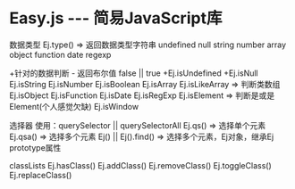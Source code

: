 # Easy.js --- 简易JavaScript库

数据类型
Ej.type() => 返回数据类型字符串 undefined null string number array object function date regexp

+针对的数据判断 - 返回布尔值 false || true
+Ej.isUndefined
+Ej.isNull
Ej.isString
Ej.isNumber
Ej.isBoolean
Ej.isArray
Ej.isLikeArray => 判断类数组
Ej.isObject
Ej.isFunction
Ej.isDate
Ej.isRegExp
Ej.isElement => 判断是或是Element(个人感觉欠缺)
Ej.isWindow


选择器
使用：querySelector || querySelectorAll
Ej.qs() => 选择单个元素
Ej.qsa() => 选择多个元素
Ej() || Ej().find() => 选择多个元素，Ej对象，继承Ej prototype属性

classLists
Ej.hasClass()
Ej.addClass()
Ej.removeClass()
Ej.toggleClass()
Ej.replaceClass()
